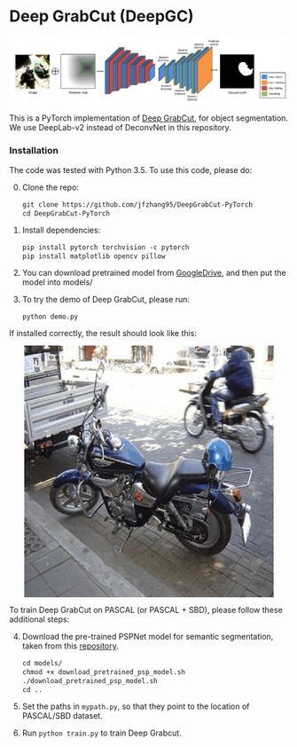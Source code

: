 # Deep GrabCut (DeepGC)

![DEXTR](doc/deepgc.png)

This is a PyTorch implementation of [Deep GrabCut](https://arxiv.org/pdf/1707.00243), for object segmentation. We use DeepLab-v2 instead of DeconvNet in this repository.

### Installation
The code was tested with Python 3.5. To use this code, please do:

0. Clone the repo:
    ```Shell
    git clone https://github.com/jfzhang95/DeepGrabCut-PyTorch
    cd DeepGrabCut-PyTorch
    ```
 
1. Install dependencies:
    ```Shell
    pip install pytorch torchvision -c pytorch
    pip install matplotlib opencv pillow
    ```
  
2. You can download pretrained model from [GoogleDrive](https://drive.google.com/open?id=1N8bICHnFit6lLGvGwVu6bnDttyTk6wGH), and then put the model into models/

3. To try the demo of Deep GrabCut, please run:
    ```Shell
    python demo.py
    ```
If installed correctly, the result should look like this:
<p align="center"><img src="doc/demo.gif" align="center" width=450 height=auto/></p>

To train Deep GrabCut on PASCAL (or PASCAL + SBD), please follow these additional steps:

4. Download the pre-trained PSPNet model for semantic segmentation, taken from this [repository](https://github.com/isht7/pytorch-deeplab-resnet).
    ```Shell
    cd models/
    chmod +x download_pretrained_psp_model.sh
    ./download_pretrained_psp_model.sh
    cd ..
    ```
5. Set the paths in ```mypath.py```, so that they point to the location of PASCAL/SBD dataset.

6. Run ```python train.py``` to train Deep Grabcut.


